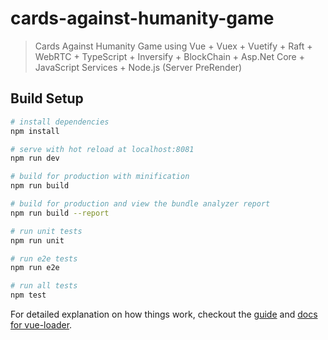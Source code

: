 # cards-against-humanity-game

> Cards Against Humanity Game using Vue + Vuex + Vuetify + Raft + WebRTC + TypeScript + Inversify + BlockChain + Asp.Net Core + JavaScript Services + Node.js (Server PreRender)

## Build Setup

``` bash
# install dependencies
npm install

# serve with hot reload at localhost:8081
npm run dev

# build for production with minification
npm run build

# build for production and view the bundle analyzer report
npm run build --report

# run unit tests
npm run unit

# run e2e tests
npm run e2e

# run all tests
npm test
```

For detailed explanation on how things work, checkout the [guide](http://vuejs-templates.github.io/webpack/) and [docs for vue-loader](http://vuejs.github.io/vue-loader).
